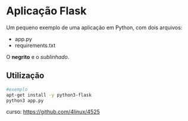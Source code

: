 # Aplicação Flask

Um pequeno exemplo de uma aplicação em Python, com dois arquivos:

- app.py
- requirements.txt

O **negrito** e o *sublinhado*.

## Utilização

``` bash
#exemplo
apt-get install -y python3-flask
python3 app.py
```

curso: https://github.com/4linux/4525

